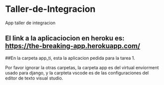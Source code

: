 # Taller-de-Integracion
App taller de integracion

## El link a la aplicaciocion en heroku es: https://the-breaking-app.herokuapp.com/

##En la carpeta app_ti, esta la aplicacion pedida para la tarea 1.

Por favor ignorar la otras carpetas, 
la carpeta app es del virtual enviorment usado para django, 
y la carpteta vscode es de las configuraciones del editor de texto visual studio.



